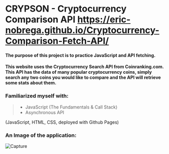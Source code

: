 # CRYPSON - Cryptocurrency Comparison API https://eric-nobrega.github.io/Cryptocurrency-Comparison-Fetch-API/
#### The purpose of this project is to practice JavaScript and API fetching.

#### This website uses the Cryptocurrency Search API from Coinranking.com. This API has the data of many popular cryptocurrency coins, simply search any two coins you would like to compare and the API will retrieve some stats about them.

### Familiarized myself with: 
> - JavaScript (The Fundamentals & Call Stack)
> - Asynchronous API 

(JavaScript, HTML, CSS, deployed with Github Pages)

### An Image of the application:
![Capture](https://user-images.githubusercontent.com/91664359/151615217-a7bed911-9a4e-42a2-a2f5-71011820caf0.PNG)


